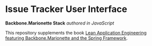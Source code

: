 # Issue Tracker User Interface
**Backbone.Marionette Stack** *authored in JavaScript*

This repository supplements the book [Lean Application Engineering featuring Backbone.Marionette and the Spring Framework](https://leanpub.com/leanstacks-marionette-spring).
